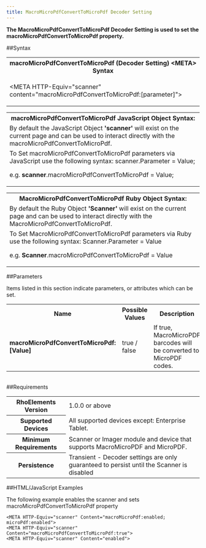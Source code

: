 ```yaml
---
title: MacroMicroPdfConvertToMicroPdf Decoder Setting
---
```



<b>
The MacroMicroPdfConvertToMicroPdf Decoder Setting is used to set the macroMicroPdfConvertToMicroPdf property.
</b>

##Syntax

<table class="re-table"><tr><th class="tableHeading">macroMicroPdfConvertToMicroPdf (Decoder Setting) &lt;META&gt; Syntax
</th></tr><tr><td class="clsSyntaxCells clsOddRow"><p>&lt;META HTTP-Equiv="scanner" content="macroMicroPdfConvertToMicroPdf:[parameter]"&gt;</p></td></tr></table>
<table class="re-table"><tr><th class="tableHeading">macroMicroPdfConvertToMicroPdf JavaScript Object Syntax:</th></tr><tr><td class="clsSyntaxCells clsOddRow">
By default the JavaScript Object <b>'scanner'</b> will exist on the current page and can be used to interact directly with the macroMicroPdfConvertToMicroPdf.
</td></tr><tr><td class="clsSyntaxCells clsEvenRow">
To Set macroMicroPdfConvertToMicroPdf parameters via JavaScript use the following syntax: scanner.Parameter = Value;
<P />e.g. <b>scanner</b>.macroMicroPdfConvertToMicroPdf = Value;
</td></tr></table>
<table class="re-table"><tr><th class="tableHeading">MacroMicroPdfConvertToMicroPdf Ruby Object Syntax:</th></tr><tr><td class="clsSyntaxCells clsOddRow">
By default the Ruby Object <b>'Scanner'</b> will exist on the current page and can be used to interact directly with the MacroMicroPdfConvertToMicroPdf.
</td></tr><tr><td class="clsSyntaxCells clsEvenRow">
To Set MacroMicroPdfConvertToMicroPdf parameters via Ruby use the following syntax: Scanner.Parameter = Value
<P />e.g. <b>Scanner</b>.macroMicroPdfConvertToMicroPdf = Value
</td></tr></table>



##Parameters


Items listed in this section indicate parameters, or attributes which can be set.
<table class="re-table"><col width="20%" /><col width="20%" /><col width="38%" /><col width="22%" /><tr><th class="tableHeading">Name</th><th class="tableHeading">Possible Values</th><th class="tableHeading">Description</th><th class="tableHeading">Default Value</th></tr><tr><td class="clsSyntaxCells clsOddRow"><b>macroMicroPdfConvertToMicroPdf:[Value]
</b></td><td class="clsSyntaxCells clsOddRow">true / false</td><td class="clsSyntaxCells clsOddRow">If true, MacroMicroPDF barcodes will be converted to MicroPDF codes.</td><td class="clsSyntaxCells clsOddRow">Device specific</td></tr></table>
<table class="re-table"><col width="78%" /><col width="8%" /><col width="1%" /><col width="5%" /><col width="1%" /><col width="5%" /><col width="2%" /></table>





##Requirements

<table class="re-table"><tr><th class="tableHeading">RhoElements Version</th><td class="clsSyntaxCell clsEvenRow">1.0.0 or above
</td></tr><tr><th class="tableHeading">Supported Devices</th><td class="clsSyntaxCell clsOddRow">All supported devices except: Enterprise Tablet.</td></tr><tr><th class="tableHeading">Minimum Requirements</th><td class="clsSyntaxCell clsOddRow">Scanner or Imager module and device that supports MacroMicroPDF and MicroPDF.</td></tr><tr><th class="tableHeading">Persistence</th><td class="clsSyntaxCell clsEvenRow">Transient - Decoder settings are only guaranteed to persist until the Scanner is disabled</td></tr></table>


##HTML/JavaScript Examples

The following example enables the scanner and sets macroMicroPdfConvertToMicroPdf property

	<META HTTP-Equiv="scanner" Content="macroMicroPdf:enabled; microPdf:enabled">
	<META HTTP-Equiv="scanner" Content="macroMicroPdfConvertToMicroPdf:true">
	<META HTTP-Equiv="scanner" Content="enabled">
					



